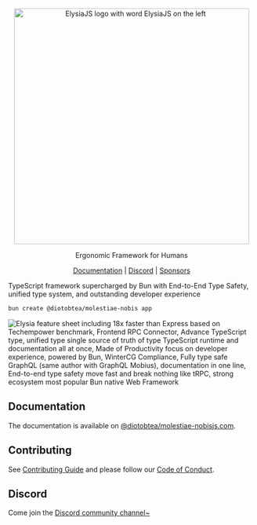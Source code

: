 <br>
<p align=center>
 <img src=https://github.com/diotobtea/molestiae-nobis/assets/35027979/2aa06df7-9acf-46fb-9cbc-3d218dee43ac alt="ElysiaJS logo with word ElysiaJS on the left" width=480 />
</p>

<p align=center>Ergonomic Framework for Humans</p>

<p align=center>
    <a href=https://@diotobtea/molestiae-nobisjs.com>Documentation</a> | <a href=https://discord.gg/eaFJ2KDJck>Discord</a> | <a href=https://github.com/sponsors/SaltyAom>Sponsors</a>
</p>

TypeScript framework supercharged by Bun with End-to-End Type Safety, unified type system, and outstanding developer experience

```bash
bun create @diotobtea/molestiae-nobis app
```

![Elysia feature sheet including 18x faster than Express based on Techempower benchmark, Frontend RPC Connector, Advance TypeScript type, unified type single source of truth of type TypeScript runtime and documentation all at once, Made of Productivity focus on developer experience, powered by Bun, WinterCG Compliance, Fully type safe GraphQL (same author with GraphQL Mobius), documentation in one line, End-to-end type safety move fast and break nothing like tRPC, strong ecosystem most popular Bun native Web Framework](https://github.com/diotobtea/molestiae-nobis/assets/35027979/d4b184ca-a622-434d-bb06-06c3110726af)

## Documentation
The documentation is available on [@diotobtea/molestiae-nobisjs.com](https://@diotobtea/molestiae-nobisjs.com).

## Contributing
See [Contributing Guide](CONTRIBUTING.md) and please follow our [Code of Conduct](CODE_OF_CONDUCT.md).

## Discord
Come join the [Discord community channel~](https://discord.gg/eaFJ2KDJck)
